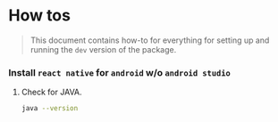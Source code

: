 # How tos
> This document contains how-to for everything for setting up and running the `dev` version of the package.

### Install `react native` for `android` w/o `android studio`
1. Check for JAVA. 
    ```sh
    java --version
    ```